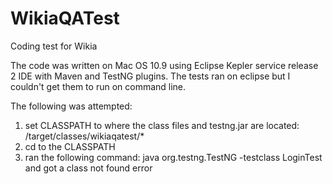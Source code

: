 WikiaQATest
===========

Coding test for Wikia

The code was written on Mac OS 10.9 using Eclipse Kepler service release 2 IDE with Maven and TestNG plugins. The tests ran on eclipse but I couldn't get them to run on command line.

The following was attempted:

1. set CLASSPATH to where the class files and testng.jar are located: /target/classes/wikiaqatest/* 
2. cd to the CLASSPATH
3. ran the following command:  java org.testng.TestNG -testclass LoginTest
and got a class not found error
